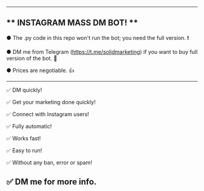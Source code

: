 
---------------------------------------------------------------------------------------------------------------
** INSTAGRAM MASS DM BOT! **
---------------------------------------------------------------------------------------------------------------

● The .py code in this repo won't run the bot; you need the full version. ❗

● DM me from Telegram (https://t.me/solidmarketing) if you want to buy full version of the bot. 💬

● Prices are negotiable. 👍

---------------------------------------------------------------------------------------------------------------
✅ DM quickly! 

✅ Get your marketing done quickly!

✅ Connect with Instagram users!

✅ Fully automatic!

✅ Works fast!

✅ Easy to run!

✅ Without any ban, error or spam!

✅ DM me for more info.
---------------------------------------------------------------------------------------------------------------


